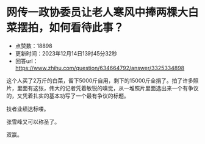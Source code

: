 # 网传一政协委员让老人寒风中捧两棵大白菜摆拍，如何看待此事？
- 点赞数：18898
- 更新时间：2023年12月14日13时45分32秒
- 回答url：https://www.zhihu.com/question/634664792/answer/3325334898
<body>
 <p data-pid="r6xgeHT2">这个人买了2万斤的白菜，留下5000斤自用，剩下的15000斤全捐了。拍了许多照片，里面有这张，伟大的记者凭着敏锐的嗅觉，从一堆照片里面选出来一个有争议的，又凭着扎实的基本功写了一个最有争议的标题。</p>
 <p data-pid="lm-6yCP6">技者业绩达标喽。</p>
 <p data-pid="aXRdZ4Jd">张雪峰又可以称圣了。</p>
 <p data-pid="sriUpx2k">双赢。</p>
</body>
